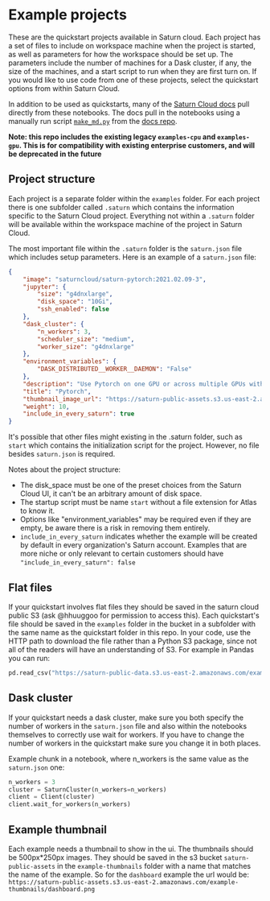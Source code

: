 # Example projects

These are the quickstart projects available in Saturn cloud. Each project has a set of files to include on workspace machine when the project is started, as well as parameters for how the workspace should be set up. The parameters include the number of machines for a Dask cluster, if any, the size of the machines, and a start script to run when they are first turn on. If you would like to use code from one of these projects, select the quickstart options from within Saturn Cloud.

In addition to be used as quickstarts, many of the [Saturn Cloud docs](http://saturncloud.io/docs) pull directly from these notebooks. The docs pull in the notebooks using a manually run script [`make_md.py`](https://github.com/saturncloud/docs/blob/main/make_md.py) from the [docs repo](https://github.com/saturncloud/docs).

**Note: this repo includes the existing legacy `examples-cpu` and `examples-gpu`. This is for compatibility with existing enterprise customers, and will be deprecated in the future**

## Project structure

Each project is a separate folder within the `examples` folder. For each project there is one subfolder called `.saturn` which contains the information specific to the Saturn Cloud project. Everything not within a `.saturn` folder will be available within the workspace machine of the project in Saturn Cloud.

The most important file within the `.saturn` folder is the `saturn.json` file which includes setup parameters. Here is an example of a `saturn.json` file:

```json
{
    "image": "saturncloud/saturn-pytorch:2021.02.09-3",
    "jupyter": {
        "size": "g4dnxlarge",
        "disk_space": "10Gi",
        "ssh_enabled": false
    },
    "dask_cluster": {
        "n_workers": 3,
        "scheduler_size": "medium",
        "worker_size": "g4dnxlarge"
    },
    "environment_variables": {
        "DASK_DISTRIBUTED__WORKER__DAEMON": "False"
    },
    "description": "Use Pytorch on one GPU or across multiple GPUs with Dask",
    "title": "Pytorch",
    "thumbnail_image_url": "https://saturn-public-assets.s3.us-east-2.amazonaws.com/example-thumbnails/dashboard.png",
    "weight": 10,
    "include_in_every_saturn": true
}
```

It's possible that other files might existing in the .saturn folder, such as `start` which contains the initialization script for the project. However, no file besides `saturn.json` is required.

Notes about the project structure:

* The disk_space must be one of the preset choices from the Saturn Cloud UI, it can't be an arbitrary amount of disk space.
* The startup script must be name `start` without a file extension for Atlas to know it.
* Options like "environment_variables" may be required even if they are empty, be aware there is a risk in removing them entirely.
* ``include_in_every_saturn`` indicates whether the example will be created by default in every organization's Saturn account. Examples that are more niche or only relevant to certain customers should have ``"include_in_every_saturn": false``

## Flat files

If your quickstart involves flat files they should be saved in the saturn cloud public S3 (ask @hhuuggoo for permission to access this). Each quickstart's file should be saved in the `examples` folder in the bucket in a subfolder with the same name as the quickstart folder in this repo. In your code, use the HTTP path to download the file rather than a Python S3 package, since not all of the readers will have an understanding of S3. For example in Pandas you can run:

```python
pd.read_csv("https://saturn-public-data.s3.us-east-2.amazonaws.com/examples/dashboard/pickup_grouped_by_zone.csv")
```

## Dask cluster

If your quickstart needs a dask cluster, make sure you both specify the number of workers in the `saturn.json` file and also within the notebooks themselves to correctly use wait for workers. If you have to change the number of workers in the quickstart make sure you change it in both places.

Example chunk in a notebook, where n_workers is the same value as the `saturn.json` one:

```python
n_workers = 3
cluster = SaturnCluster(n_workers=n_workers)
client = Client(cluster)
client.wait_for_workers(n_workers)
```

## Example thumbnail

Each example needs a thumbnail to show in the ui. The thumbnails should be 500px*250px images. They should be saved in the s3 bucket `saturn-public-assets` in the `example-thumbnails` folder with a name that matches the name of the example. So for the `dashboard` example the url would be: `https://saturn-public-assets.s3.us-east-2.amazonaws.com/example-thumbnails/dashboard.png`
